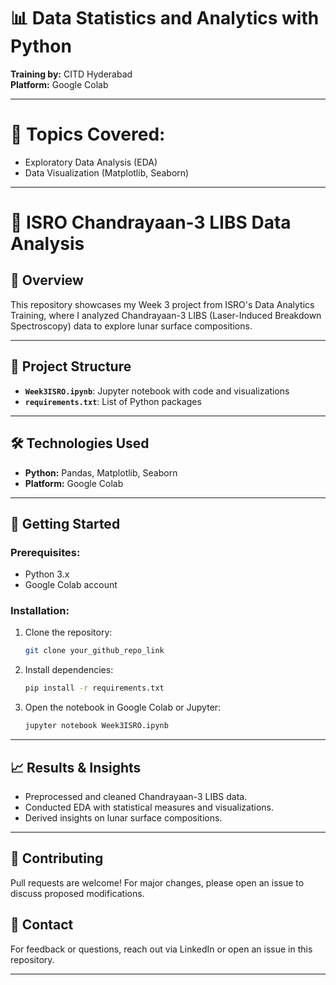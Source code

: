 # 📊 Data Statistics and Analytics with Python  
**Training by:** CITD Hyderabad  
**Platform:** Google Colab  

---

# 🚀 Topics Covered:
- Exploratory Data Analysis (EDA)
- Data Visualization (Matplotlib, Seaborn)

---

# 🚀 ISRO Chandrayaan-3 LIBS Data Analysis

## 📌 Overview
This repository showcases my Week 3 project from ISRO's Data Analytics Training, where I analyzed Chandrayaan-3 LIBS (Laser-Induced Breakdown Spectroscopy) data to explore lunar surface compositions.

---

## 📂 Project Structure
- **`Week3ISRO.ipynb`**: Jupyter notebook with code and visualizations  
- **`requirements.txt`**: List of Python packages  

---

## 🛠️ Technologies Used
- **Python:** Pandas, Matplotlib, Seaborn  
- **Platform:** Google Colab  

---

## 🚀 Getting Started
### Prerequisites:
- Python 3.x
- Google Colab account

### Installation:
1. Clone the repository:
   ```bash
   git clone your_github_repo_link
   
2. Install dependencies:
   ```bash
   pip install -r requirements.txt
   ```
3. Open the notebook in Google Colab or Jupyter:
   ```bash
   jupyter notebook Week3ISRO.ipynb
   ```

---

## 📈 Results & Insights
- Preprocessed and cleaned Chandrayaan-3 LIBS data.
- Conducted EDA with statistical measures and visualizations.
- Derived insights on lunar surface compositions.

---

## 🤝 Contributing
Pull requests are welcome! For major changes, please open an issue to discuss proposed modifications.

## 📧 Contact
For feedback or questions, reach out via LinkedIn or open an issue in this repository.

---

